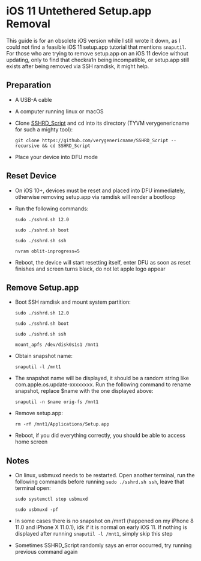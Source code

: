 # iOS 11 Untethered Setup.app Removal

This guide is for an obsolete iOS version while I still wrote it down, as I could not find a feasible iOS 11 setup.app tutorial that mentions `snaputil`. For those who are trying to remove setup.app on an iOS 11 device without updating, only to find that checkra1n being incompatible, or setup.app still exists after being removed via SSH ramdisk, it might help.

## Preparation

- A USB-A cable

- A computer running linux or macOS

- Clone [SSHRD_Script](https://github.com/verygenericname/SSHRD_Script) and cd into its directory (TYVM verygenericname for such a mighty tool):

  `git clone https://github.com/verygenericname/SSHRD_Script --recursive && cd SSHRD_Script`

- Place your device into DFU mode

## Reset Device

- On iOS 10+, devices must be reset and placed into DFU immediately, otherwise removing setup.app via ramdisk will render a bootloop

- Run the following commands:

  `sudo ./sshrd.sh 12.0`

  `sudo ./sshrd.sh boot`

  `sudo ./sshrd.sh ssh`

  `nvram oblit-inprogress=5`

- Reboot, the device will start resetting itself, enter DFU as soon as reset finishes and screen turns black, do not let apple logo appear

## Remove Setup.app

- Boot SSH ramdisk and mount system partition:

  `sudo ./sshrd.sh 12.0`

  `sudo ./sshrd.sh boot`

  `sudo ./sshrd.sh ssh`

  `mount_apfs /dev/disk0s1s1 /mnt1`

- Obtain snapshot name:

  `snaputil -l /mnt1`

- The snapshot name will be displayed, it should be a random string like com.apple.os.update-xxxxxxxx. Run the following command to rename snapshot, replace $name with the one displayed above:

  `snaputil -n $name orig-fs /mnt1`

- Remove setup.app:

  `rm -rf /mnt1/Applications/Setup.app`

- Reboot, if you did everything correctly, you should be able to access home screen

## Notes

- On linux, usbmuxd needs to be restarted. Open another terminal, run the following commands before running `sudo ./sshrd.sh ssh`, leave that terminal open:

  `sudo systemctl stop usbmuxd`

  `sudo usbmuxd -pf`

- In some cases there is no snapshot on /mnt1 (happened on my iPhone 8 11.0 and iPhone X 11.0.1), idk if it is normal on early iOS 11. If nothing is displayed after running `snaputil -l /mnt1`, simply skip this step

- Sometimes SSHRD_Script randomly says an error occurred, try running previous command again
